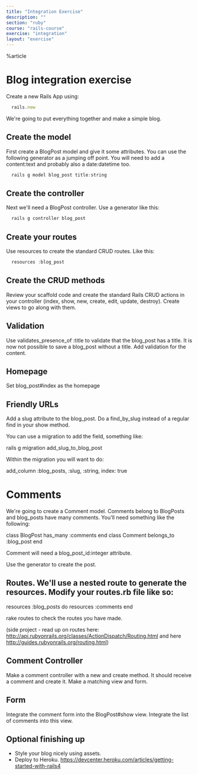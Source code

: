 ```yaml
---
title: "Integration Exercise"
description: ""
section: "ruby"
course: "rails-course"
exercise: "integration"
layout: "exercise"
---
```


%article



# Blog integration exercise

Create a new Rails App using:

```js
  rails.new
```





We're going to put everything together and make a simple blog.

## Create the model

First create a BlogPost model and give it some attributes. You can use the following generator as a jumping off point. You will need to add a content:text and probably also a date:datetime too.

```js
  rails g model blog_post title:string
```





## Create the controller

Next we'll need a BlogPost controller. Use a generator like this:

```js
  rails g controller blog_post
```





## Create your routes

Use resources to create the standard CRUD routes. Like this:

```js
  resources :blog_post
```





## Create the CRUD methods

Review your scaffold code and create the standard Rails CRUD actions in your controller (index, show, new, create, edit, update, destroy). Create views to go along with them.

## Validation

Use validates_presence_of :title to validate that the blog_post has a title. It is now not possible to save a blog_post without a title. Add validation for the content.

## Homepage

Set blog_post#index as the homepage

## Friendly URLs

Add a slug attribute to the blog_post. Do a find_by_slug instead of a regular find in your show method.

You can use a migration to add the field, something like:

rails g migration add_slug_to_blog_post

Within the migration you will want to do:

add_column :blog_posts, :slug, :string, index: true



# Comments

We're going to create a Comment model. Comments belong to BlogPosts and blog_posts have many comments. You'll need something like the following:

class BlogPost
has_many :comments
end
class Comment
belongs_to :blog_post
end

Comment will need a blog_post_id:integer attribute.

Use the generator to create the post.

## Routes. We'll use a nested route to generate the resources. Modify your routes.rb file like so:

resources :blog_posts do
resources :comments
end

rake routes to check the routes you have made.

(side project - read up on routes here: <http://api.rubyonrails.org/classes/ActionDispatch/Routing.html> and here <http://guides.rubyonrails.org/routing.html>)

## Comment Controller

Make a comment controller with a new and create method. It should receive a comment and create it. Make a matching view and form.

## Form

Integrate the comment form into the BlogPost#show view. Integrate the list of comments into this view.

## Optional finishing up

* Style your blog nicely using assets.
* Deploy to Heroku. <https://devcenter.heroku.com/articles/getting-started-with-rails4>
